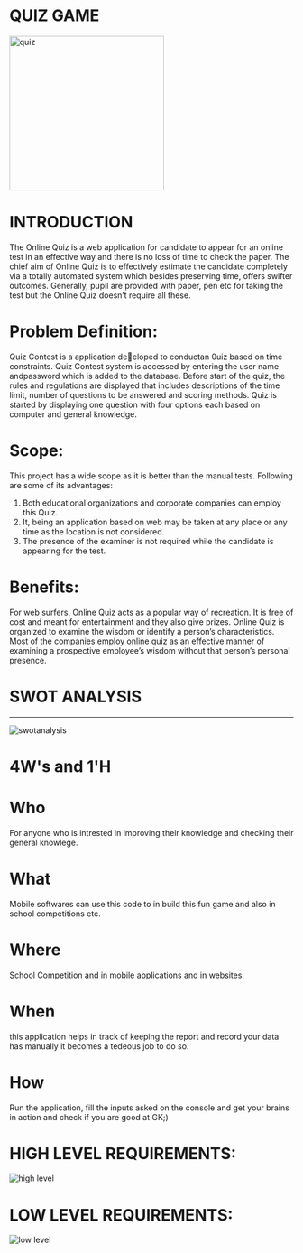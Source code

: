# QUIZ GAME

<img width="274" alt="quiz" src="https://user-images.githubusercontent.com/86143586/125155745-872e8080-e17f-11eb-9f92-f4af4e5b5ff0.PNG">


# INTRODUCTION

The Online Quiz is a web application for candidate to appear for an online test in an effective way and there is no loss of time to check the paper. 
The chief aim of Online Quiz is to effectively estimate the candidate completely via a totally automated system which besides preserving time, 
offers swifter outcomes. Generally, pupil are provided with paper, pen etc for taking the test but the Online Quiz doesn’t require all these.

# Problem Definition:

Quiz Contest is a application deeloped to conductan 0uiz based on time constraints. Quiz Contest system is accessed by entering the user name andpassword which is added to the database. Before start of the quiz, the rules and regulations are displayed that includes descriptions of the time limit, number of questions to be answered and scoring methods. Quiz is started by displaying one question with four options each based on computer and general knowledge.

# Scope:

This project has a wide scope as it is better than the manual tests.
Following are some of its advantages:

1. Both educational organizations and corporate companies can employ this Quiz.
2. It, being an application based on web may be taken at any place or any time as the location is not considered.
3. The presence of the examiner is not required while the candidate is appearing for the test.

# Benefits:
For web surfers, Online Quiz acts as a popular way of recreation. 
It is free of cost and meant for entertainment and they also give prizes. 
Online Quiz is organized to examine the wisdom or identify a person’s characteristics.
Most of the companies employ online quiz as an effective manner of examining a prospective employee’s wisdom without that person’s personal presence.

# SWOT ANALYSIS
------------------------------------------------------------------------------
![swotanalysis](https://user-images.githubusercontent.com/86143586/125156541-8ef02400-e183-11eb-9a32-a528a2b4f448.JPG)

# 4W's and 1'H

# Who

For anyone who is intrested in improving their knowledge and checking their general knowlege.

# What

Mobile softwares can use this code to in build this fun game and also in school competitions etc.

# Where

School Competition and in mobile applications and in websites.

# When

this application helps in track of keeping the report and record your data has manually it becomes a tedeous job to do so.

# How

Run the application, fill the inputs asked on the console and get your brains in action and check if you are good at GK;)

# HIGH LEVEL REQUIREMENTS:


![high level](https://user-images.githubusercontent.com/86143586/125168320-a995bd80-e1c2-11eb-8ffe-966cbe364830.JPG)



# LOW LEVEL REQUIREMENTS:


![low level](https://user-images.githubusercontent.com/86143586/125168323-ab5f8100-e1c2-11eb-8c2c-440bae7cde11.JPG)



